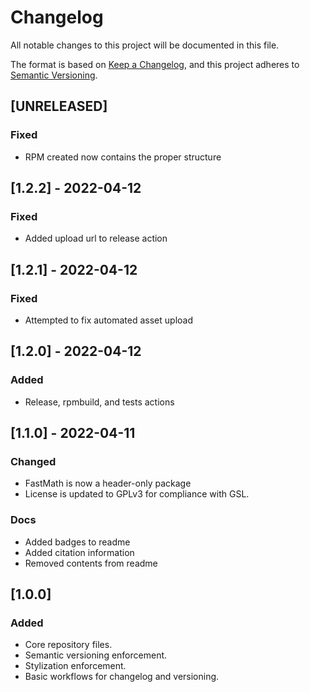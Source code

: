 # Changelog

All notable changes to this project will be documented in this file.

The format is based on [Keep a Changelog](https://keepachangelog.com/en/1.0.0/),
and this project adheres to [Semantic Versioning](https://semver.org/spec/v2.0.0.html).

## [UNRELEASED]

### Fixed

- RPM created now contains the proper structure

## [1.2.2] - 2022-04-12

### Fixed

- Added upload url to release action

## [1.2.1] - 2022-04-12

### Fixed

- Attempted to fix automated asset upload

## [1.2.0] - 2022-04-12

### Added

- Release, rpmbuild, and tests actions

## [1.1.0] - 2022-04-11

### Changed

- FastMath is now a header-only package
- License is updated to GPLv3 for compliance with GSL.

### Docs

- Added badges to readme
- Added citation information
- Removed contents from readme

## [1.0.0]

### Added

- Core repository files.
- Semantic versioning enforcement.
- Stylization enforcement.
- Basic workflows for changelog and versioning.
